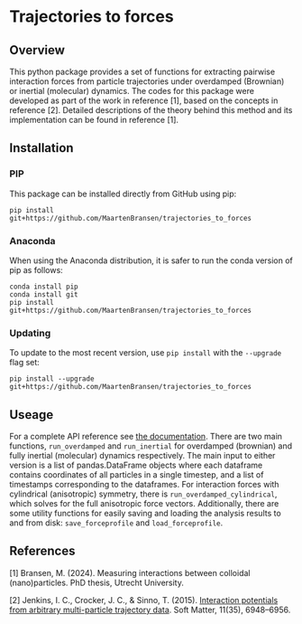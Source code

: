 # Trajectories to forces

## Overview
This python package provides a set of functions for extracting pairwise interaction forces from particle trajectories under overdamped (Brownian) or inertial (molecular) dynamics. The codes for this package were developed as part of the work in reference [1], based on the concepts in reference [2].
Detailed descriptions of the theory behind this method and its implementation can be found in reference [1].

## Installation
### PIP
This package can be installed directly from GitHub using pip:
```
pip install git+https://github.com/MaartenBransen/trajectories_to_forces
```
### Anaconda
When using the Anaconda distribution, it is safer to run the conda version of pip as follows:
```
conda install pip
conda install git
pip install git+https://github.com/MaartenBransen/trajectories_to_forces
```
### Updating
To update to the most recent version, use `pip install` with the `--upgrade` flag set:
```
pip install --upgrade git+https://github.com/MaartenBransen/trajectories_to_forces
```

## Useage
For a complete API reference see [the documentation](https://maartenbransen.github.io/trajectories_to_forces/).
There are two main functions, `run_overdamped` and `run_inertial` for overdamped (brownian) and fully inertial (molecular) dynamics respectively. The main input to either version is a list of pandas.DataFrame objects where each dataframe contains coordinates of all particles in a single timestep, and a list of timestamps corresponding to the dataframes. For interaction forces with cylindrical (anisotropic) symmetry, there is `run_overdamped_cylindrical`, which solves for the full anisotropic force vectors.
Additionally, there are some utility functions for easily saving and loading the analysis results to and from disk: `save_forceprofile` and `load_forceprofile`.

## References
[1] Bransen, M. (2024). Measuring interactions between colloidal (nano)particles. PhD thesis, Utrecht University.

[2] Jenkins, I. C., Crocker, J. C., & Sinno, T. (2015). [Interaction potentials from arbitrary multi-particle trajectory data](https://doi.org/10.1039/C5SM01233C). Soft Matter, 11(35), 6948–6956. 
